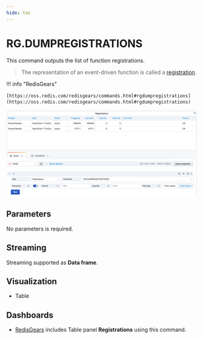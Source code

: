 ```yaml
---
hide: toc
---
```


# RG.DUMPREGISTRATIONS

This command outputs the list of function registrations.

> The representation of an event-driven function is called a [registration](https://oss.redis.com/redisgears/functions.html#registration).

!!! info "RedisGears"

    [https://oss.redis.com/redisgears/commands.html#rgdumpregistrations](https://oss.redis.com/redisgears/commands.html#rgdumpregistrations)

![RG.DUMPREGISTRATIONS](../../images/redis-datasource/commands/rg-dumpregistrations.png)

## Parameters

No parameters is required.

## Streaming

Streaming supported as **Data frame**.

## Visualization

- Table

## Dashboards

- [RedisGears](../../redis-app/dashboards/redis-gears.md) includes Table panel **Registrations** using this command.
